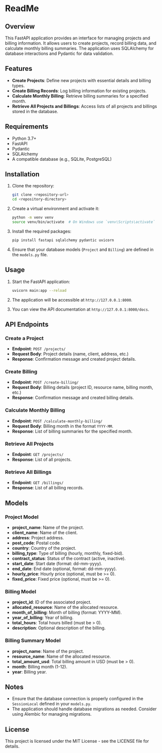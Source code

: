 # ReadMe

## Overview

This FastAPI application provides an interface for managing projects and billing information. It allows users to create projects, record billing data, and calculate monthly billing summaries. The application uses SQLAlchemy for database interactions and Pydantic for data validation.

## Features

- **Create Projects**: Define new projects with essential details and billing types.
- **Create Billing Records**: Log billing information for existing projects.
- **Calculate Monthly Billing**: Retrieve billing summaries for a specified month.
- **Retrieve All Projects and Billings**: Access lists of all projects and billings stored in the database.

## Requirements

- Python 3.7+
- FastAPI
- Pydantic
- SQLAlchemy
- A compatible database (e.g., SQLite, PostgreSQL)

## Installation

1. Clone the repository:

   ```bash
   git clone <repository-url>
   cd <repository-directory>
   ```

2. Create a virtual environment and activate it:

   ```bash
   python -m venv venv
   source venv/bin/activate  # On Windows use `venv\Scripts\activate`
   ```

3. Install the required packages:

   ```bash
   pip install fastapi sqlalchemy pydantic uvicorn
   ```

4. Ensure that your database models (`Project` and `Billing`) are defined in the `models.py` file.

## Usage

1. Start the FastAPI application:

   ```bash
   uvicorn main:app --reload
   ```

2. The application will be accessible at `http://127.0.0.1:8000`.

3. You can view the API documentation at `http://127.0.0.1:8000/docs`.

## API Endpoints

### Create a Project

- **Endpoint**: `POST /projects/`
- **Request Body**: Project details (name, client, address, etc.)
- **Response**: Confirmation message and created project details.

### Create Billing

- **Endpoint**: `POST /create-billing/`
- **Request Body**: Billing details (project ID, resource name, billing month, etc.)
- **Response**: Confirmation message and created billing details.

### Calculate Monthly Billing

- **Endpoint**: `POST /calculate-monthly-billing/`
- **Request Body**: Billing month in the format `YYYY-MM`.
- **Response**: List of billing summaries for the specified month.

### Retrieve All Projects

- **Endpoint**: `GET /projects/`
- **Response**: List of all projects.

### Retrieve All Billings

- **Endpoint**: `GET /billings/`
- **Response**: List of all billing records.

## Models

### Project Model

- **project_name**: Name of the project.
- **client_name**: Name of the client.
- **address**: Project address.
- **post_code**: Postal code.
- **country**: Country of the project.
- **billing_type**: Type of billing (hourly, monthly, fixed-bid).
- **contract_status**: Status of the contract (active, inactive).
- **start_date**: Start date (format: dd-mm-yyyy).
- **end_date**: End date (optional, format: dd-mm-yyyy).
- **hourly_price**: Hourly price (optional, must be >= 0).
- **fixed_price**: Fixed price (optional, must be >= 0).

### Billing Model

- **project_id**: ID of the associated project.
- **allocated_resource**: Name of the allocated resource.
- **month_of_billing**: Month of billing (format: YYYY-MM).
- **year_of_billing**: Year of billing.
- **total_hours**: Total hours billed (must be > 0).
- **description**: Optional description of the billing.

### Billing Summary Model

- **project_name**: Name of the project.
- **resource_name**: Name of the allocated resource.
- **total_amount_usd**: Total billing amount in USD (must be > 0).
- **month**: Billing month (1-12).
- **year**: Billing year.

## Notes

- Ensure that the database connection is properly configured in the `SessionLocal` defined in your `models.py`.
- The application should handle database migrations as needed. Consider using Alembic for managing migrations.

## License

This project is licensed under the MIT License - see the LICENSE file for details.
